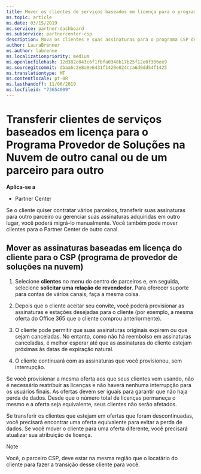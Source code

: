 ```yaml
---
title: Mover os clientes de serviços baseados em licença para o programa Provedor de Soluções na Nuvem no Partner Center | Partner Center
ms.topic: article
ms.date: 03/15/2019
ms.service: partner-dashboard
ms.subservice: partnercenter-csp
description: Mova os clientes e suas assinaturas para o programa CSP de outro canal ou de outro parceiro.
author: LauraBrenner
ms.author: labrenne
ms.localizationpriority: medium
ms.openlocfilehash: 12d382c043c6f1fbfa0348b17b25f12e0f306ee9
ms.sourcegitcommit: dbaa6c2e8a0e6431f1420e024cca6d0dd54f1425
ms.translationtype: MT
ms.contentlocale: pt-BR
ms.lasthandoff: 11/06/2019
ms.locfileid: "73654009"
---
```

# <a name="transfer-license-based-services-customers-to-the-cloud-solution-provider-program-from-another-channel-or-from-one-partner-to-another"></a>Transferir clientes de serviços baseados em licença para o Programa Provedor de Soluções na Nuvem de outro canal ou de um parceiro para outro

**Aplica-se a**

-  Partner Center

Se o cliente quiser contratar vários parceiros, transferir suas assinaturas para outro parceiro ou gerenciar suas assinaturas adquiridas em outro lugar, você poderá migrá-lo manualmente. Você também pode mover clientes para o Partner Center de outro canal.

## <a name="move-your-customers-license-based-subscriptions-to-the-cloud-solution-provider-program-csp"></a>Mover as assinaturas baseadas em licença do cliente para o CSP (programa de provedor de soluções na nuvem)

1. Selecione **clientes** no menu do centro de parceiros e, em seguida, selecione **solicitar uma relação de revendedor**. Para oferecer suporte para contas de vários canais, faça a mesma coisa.

2.  Depois que o cliente aceitar seu convite, você poderá provisionar as assinaturas e estações desejadas para o cliente (por exemplo, a mesma oferta do Office 365 que o cliente comprou anteriormente).

3. O cliente pode permitir que suas assinaturas originais expirem ou que sejam canceladas. No entanto, como não há reembolso em assinaturas canceladas, é melhor esperar até que as assinaturas do cliente estejam próximas às datas de expiração natural.

4. O cliente continuará com as assinaturas que você provisionou, sem interrupção.


Se você provisionar a mesma oferta aos que seus clientes vem usando, não é necessário reatribuir as licenças e não haverá nenhuma interrupção para os usuários finais. As ofertas devem ser iguais para garantir que não haja perda de dados. Desde que o número total de licenças permaneça o mesmo e a oferta seja equivalente, seus clientes não serão afetados.

Se transferir os clientes que estejam em ofertas que foram descontinuadas, você precisará encontrar uma oferta equivalente para evitar a perda de dados. Se você mover o cliente para uma oferta diferente, você precisará atualizar sua atribuição de licença.

>[!NOTE]
>Você, o parceiro CSP, deve estar na mesma região que o locatário do cliente para fazer a transição desse cliente para você. 



